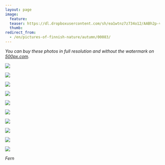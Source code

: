 ```yaml
---
layout: page
image:
  feature:
  teaser: https://dl.dropboxusercontent.com/sh/ea1wtnz7z734o12/AABh2p-v_7DwaccUcO_ROoFba/luontokuvat/syksy/3/DS37364-245px.jpg
  thumb:
redirect_from:
  - /en/pictures-of-finnish-nature/autumn/00083/
---
```


*You can buy these photos in full resolution and without the watermark on [500px.com](https://500px.com/minimuutticom/galleries/autumn-colours).*

[![](https://dl.dropboxusercontent.com/sh/ea1wtnz7z734o12/AABsx7gWAdqqH9-DiDmc3wyTa/luontokuvat/syksy/3/DS37348-800px.jpg)](https://dl.dropboxusercontent.com/sh/ea1wtnz7z734o12/AAA7iKZfZ7q1OzO0pc75WuK9a/luontokuvat/syksy/3/DS37348.jpg)

[![](https://dl.dropboxusercontent.com/sh/ea1wtnz7z734o12/AACem3Svf5DOnyUFBW0lUrHNa/luontokuvat/syksy/3/DS37350-800px.jpg)](https://dl.dropboxusercontent.com/sh/ea1wtnz7z734o12/AAAMdVb58gWwJSeJ3O7q6qwSa/luontokuvat/syksy/3/DS37350.jpg)

[![](https://dl.dropboxusercontent.com/sh/ea1wtnz7z734o12/AADiBfBjL_JqrUhyHe-CEhtha/luontokuvat/syksy/3/DS37353-800px.jpg)](https://dl.dropboxusercontent.com/sh/ea1wtnz7z734o12/AAAju26muSzgTctWy9xh6fKba/luontokuvat/syksy/3/DS37353.jpg)

[![](https://dl.dropboxusercontent.com/sh/ea1wtnz7z734o12/AABhe22dTUyxQKbLsrxrrpTTa/luontokuvat/syksy/3/DS37354-800px.jpg)](https://dl.dropboxusercontent.com/sh/ea1wtnz7z734o12/AAD1V76z-HaVwv5upX08u1cga/luontokuvat/syksy/3/DS37354.jpg)

[![](https://dl.dropboxusercontent.com/sh/ea1wtnz7z734o12/AADG-Ouzi82bkI0RKqlGf3Exa/luontokuvat/syksy/3/DS37362-800px.jpg)](https://dl.dropboxusercontent.com/sh/ea1wtnz7z734o12/AABjA8WCShsV-H74rbOvp9Pga/luontokuvat/syksy/3/DS37362.jpg)

[![](https://dl.dropboxusercontent.com/sh/ea1wtnz7z734o12/AADC6CuM32XUKsz3Ey60cZZxa/luontokuvat/syksy/3/DS37363-800px.jpg)](https://dl.dropboxusercontent.com/sh/ea1wtnz7z734o12/AAAPtAKo1-RZ9me9LzH_9VNxa/luontokuvat/syksy/3/DS37363.jpg)

[![](https://dl.dropboxusercontent.com/sh/ea1wtnz7z734o12/AACgX44xacxrcmGqmL9Dwvkba/luontokuvat/syksy/3/DS37366-800px.jpg)](https://dl.dropboxusercontent.com/sh/ea1wtnz7z734o12/AAAvjSuAbHqACcDjmePSBjbAa/luontokuvat/syksy/3/DS37366.JPG)

[![](https://dl.dropboxusercontent.com/sh/ea1wtnz7z734o12/AAD8rxPk97zlBqjDzTkxCjf0a/luontokuvat/syksy/3/DS37371-800px.jpg)](https://dl.dropboxusercontent.com/sh/ea1wtnz7z734o12/AADJKhLzX089h7Hm4FWKT0CZa/luontokuvat/syksy/3/DS37371.jpg)

[![](https://dl.dropboxusercontent.com/sh/ea1wtnz7z734o12/AACUsD4QzCqsX6_ZbEGCumT8a/luontokuvat/syksy/3/DS37373-800px.jpg)](https://dl.dropboxusercontent.com/sh/ea1wtnz7z734o12/AACwJUjzlCNh9t7wKs75krX8a/luontokuvat/syksy/3/DS37373.jpg)

[![](https://dl.dropboxusercontent.com/sh/ea1wtnz7z734o12/AAABSeX4eVVrpqLHoZcKpTxGa/luontokuvat/syksy/3/DS37364-800px.jpg)](https://dl.dropboxusercontent.com/sh/ea1wtnz7z734o12/AADPDxXEQNP8CLtqdzny65Eza/luontokuvat/syksy/3/DS37364.jpg)

*Fern*
